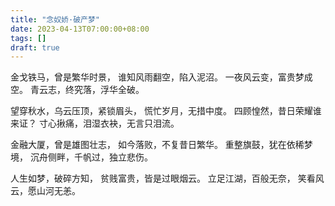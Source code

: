 ```yaml
---
title: "念奴娇·破产梦"
date: 2023-04-13T07:00:00+08:00
tags: []
draft: true
---
```


金戈铁马，曾是繁华时景，
谁知风雨翻空，陷入泥沼。
一夜风云变，富贵梦成空。
青云志，终究落，浮华全破。

望穿秋水，乌云压顶，紧锁眉头，
慌忙岁月，无措中度。
四顾惶然，昔日荣耀谁来证？
寸心揪痛，泪湿衣袂，无言只泪流。

金融大厦，曾是雄图壮志，
如今落败，不复昔日繁华。
重整旗鼓，犹在依稀梦境，
沉舟侧畔，千帆过，独立悲伤。

人生如梦，破碎方知，
贫贱富贵，皆是过眼烟云。
立足江湖，百般无奈，
笑看风云，愿山河无恙。